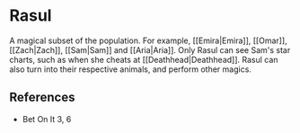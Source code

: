 # Rasul
A magical subset of the population. For example, [[Emira|Emira]], [[Omar]], [[Zach|Zach]], [[Sam|Sam]] and [[Aria|Aria]]. Only Rasul can see Sam's star charts, such as when she cheats at [[Deathhead|Deathhead]]. Rasul can also turn into their respective animals, and perform other magics.

## References
- Bet On It 3, 6
